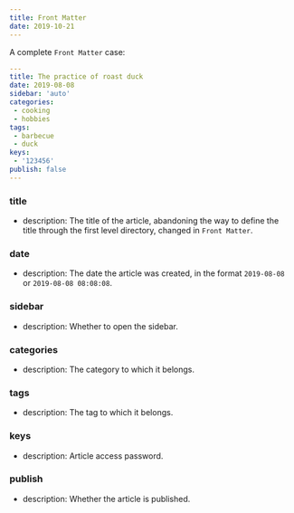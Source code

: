 ```yaml
---
title: Front Matter
date: 2019-10-21
---
```


A complete `Front Matter` case:

```yaml
---
title: The practice of roast duck
date: 2019-08-08
sidebar: 'auto'
categories:
 - cooking
 - hobbies
tags:
 - barbecue
 - duck
keys:
 - '123456' 
publish: false
---
```

### title

- description: The title of the article, abandoning the way to define the title through the first level directory, changed in `Front Matter`.

### date

- description: The date the article was created, in the format `2019-08-08` or `2019-08-08 08:08:08`.

### sidebar

- description: Whether to open the sidebar.

### categories

- description: The category to which it belongs.

### tags

- description: The tag to which it belongs.

### keys

- description: Article access password.

### publish

- description: Whether the article is published.
